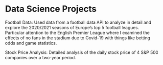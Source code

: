 # Data Science Projects
Football Data:
Used data from a football data API to analyze in detail and explore the 2020/2021 seasons of Europe’s top 5 football leagues. Particular attention to the English Premier League where I examined the effects of no fans in the stadium due to Covid-19 with things like betting odds and game statistics.

Stock Price Analysis:
Detailed analysis of the daily stock price of 4 S&P 500 companies over a two-year period.
